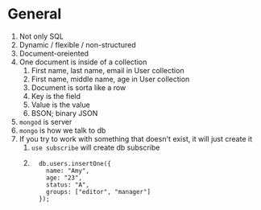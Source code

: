 # General
1. Not only SQL
2. Dynamic / flexible / non-structured
3. Document-oreiented
4. One document is inside of a collection
   1. First name, last name, email in User collection
   2. First name, middle name, age in User collection
   3. Document is sorta like a row
   4. Key is the field
   5. Value is the value
   6. BSON; binary JSON
5. `mongod` is server
6. `mongo` is how we talk to db
7. If you try to work with something that doesn't exist, it will just create it
   1. `use subscribe` will create db subscribe
   2. ```
        db.users.insertOne({
          name: "Amy",
          age: "23",
          status: "A",
          groups: ["editor", "manager"]
        });
      ```